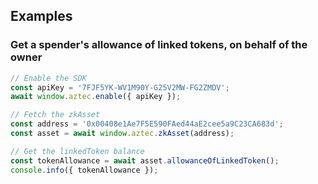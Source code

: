 ## Examples
### Get a spender's allowance of linked tokens, on behalf of the owner

```js
// Enable the SDK
const apiKey = '7FJF5YK-WV1M90Y-G25V2MW-FG2ZMDV';
await window.aztec.enable({ apiKey });

// Fetch the zkAsset
const address = '0x00408e1Ae7F5E590FAed44aE2cee5a9C23CA683d';
const asset = await window.aztec.zkAsset(address);

// Get the linkedToken balance
const tokenAllowance = await asset.allowanceOfLinkedToken();
console.info({ tokenAllowance });
```

